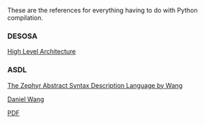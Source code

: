 
These are the references for everything having to do with Python compilation.

### DESOSA

[High Level Architecture](https://2021.desosa.nl/projects/rustpython/posts/md-architecture/)

### ASDL

[The Zephyr Abstract Syntax Description Language by Wang](https://www.cs.princeton.edu/~appel/papers/asdl97.pdf)

[Daniel Wang](https://www.linkedin.com/in/daniel-wang-94b75a67/)

[PDF](https://github.com/stormasm/pdf/blob/main/cs/asdl97.pdf)
